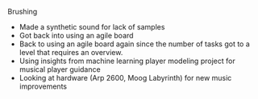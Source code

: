 
Brushing
- Made a synthetic sound for lack of samples
- Got back into using an agile board
- Back to using an agile board again since the  number of tasks got to a level that requires an overview.
- Using insights from machine learning player modeling project for musical player guidance
- Looking at hardware (Arp 2600, Moog Labyrinth) for new music improvements